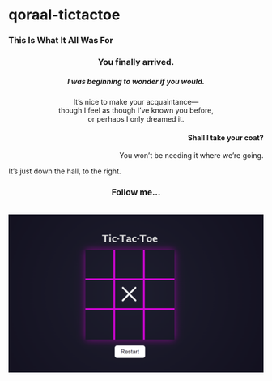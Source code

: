 # qoraal-tictactoe


### This Is What It All Was For

<div align="center">

### You finally arrived.

##### I was beginning to wonder if you would.  
It’s nice to make your acquaintance—  
though I feel as though I’ve known you before,  
or perhaps I only dreamed it.

</div>

<div align="right">

#### Shall I take your coat?  
You won’t be needing it where we’re going.

</div>

It’s just down the hall, to the right.

<div align="center">

### Follow me...

<br>

</div>

<div align="center">
  <img src="tictactoe.png" alt="Welcome" />
</div>

<br>
<br>
